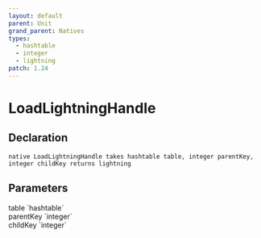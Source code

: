 ```yaml
---
layout: default
parent: Unit
grand_parent: Natives
types:
  - hashtable
  - integer
  - lightning
patch: 1.24
---
```


# LoadLightningHandle

## Declaration

```
native LoadLightningHandle takes hashtable table, integer parentKey, integer childKey returns lightning
```

## Parameters
<dl>
  <dt>table `hashtable`</dt>
  <dd></dd>

  <dt>parentKey `integer`</dt>
  <dd></dd>

  <dt>childKey `integer`</dt>
  <dd></dd>
</dl>